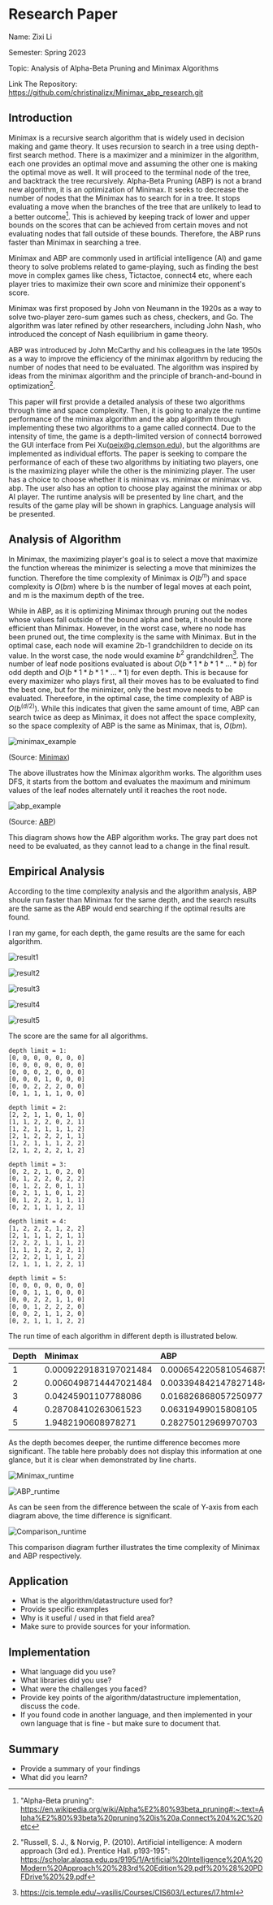 # Research Paper
Name: Zixi Li

Semester: Spring 2023

Topic: Analysis of Alpha-Beta Pruning and Minimax Algorithms

Link The Repository: https://github.com/christinalizx/Minimax_abp_research.git

## Introduction
Minimax is a recursive search algorithm that is widely used in decision making and game theory. It uses recursion to search in a tree using depth-first search method. There is a maximizer and a minimizer in the algorithm, each one provides an optimal move and assuming the other one is making the optimal move as well. It will proceed to the terminal node of the tree, and backtrack the tree recursively.
Alpha-Beta Pruning (ABP) is not a brand new algorithm, it is an optimization of Minimax. It seeks to decrease the number of nodes that the Minimax has to search for in a tree. It stops evaluating a move when the branches of the tree that are unlikely to lead to a better outcome[^1]. This is achieved by keeping track of lower and upper bounds on the scores that can be achieved from certain moves and not evaluating nodes that fall outside of these bounds. Therefore, the ABP runs faster than Minimax in searching a tree.

Minimax and ABP are commonly used in artificial intelligence (AI) and game theory to solve problems related to game-playing, such as finding the best move in complex games like chess, Tictactoe, connect4 etc, where each player tries to maximize their own score and minimize their opponent's score.

Minimax was first proposed by John von Neumann in the 1920s as a way to solve two-player zero-sum games such as chess, checkers, and Go. The algorithm was later refined by other researchers, including John Nash, who introduced the concept of Nash equilibrium in game theory.

ABP was introduced by John McCarthy and his colleagues in the late 1950s as a way to improve the efficiency of the minimax algorithm by reducing the number of nodes that need to be evaluated. The algorithm was inspired by ideas from the minimax algorithm and the principle of branch-and-bound in optimization[^2].

This paper will first provide a detailed analysis of these two algorithms through time and space complexity. Then, it is going to analyze the runtime performance of the minimax algorithm and the abp algorithm through implementing these two algorithms to a game called connect4. Due to the intensity of time, the game is a depth-limited version of connect4 borrowed the GUI interface from Pei Xu(peix@g.clemson.edu), but the algorithms are implemented as individual efforts. The paper is seeking to compare the performance of each of these two algorithms by initiating two players, one is the maximizing player while the other is the minimizing player. The user has a choice to choose whether it is minimax vs. minimax or minimax vs. abp. The user also has an option to choose play against the minimax or abp AI player. The runtime analysis will be presented by line chart, and the results of the game play will be shown in graphics. Language analysis will be presented.

[^1]: "Alpha-Beta pruning": https://en.wikipedia.org/wiki/Alpha%E2%80%93beta_pruning#:~:text=Alpha%E2%80%93beta%20pruning%20is%20a,Connect%204%2C%20etc
[^2]: "Russell, S. J., & Norvig, P. (2010). Artificial intelligence: A modern approach (3rd ed.). Prentice Hall. p193-195": https://scholar.alaqsa.edu.ps/9195/1/Artificial%20Intelligence%20A%20Modern%20Approach%20%283rd%20Edition%29.pdf%20%28%20PDFDrive%20%29.pdf


## Analysis of Algorithm
In Minimax, the maximizing player's goal is to select a move that maximize the function whereas the minimizer is selecting a move that minimizes the function. Therefore the time complexity of Minimax is $O(b^m)$ and space complexity is $O(bm)$ where b is the number of legal moves at each point, and m is the maximum depth of the tree. 

While in ABP, as it is optimizing Minimax through pruning out the nodes whose values fall outside of the bound alpha and beta, it should be more efficient than Minimax. However, in the worst case, where no node has been pruned out, the time complexity is the same with Minimax. But in the optimal case, each node will examine 2b-1 grandchildren to decide on its value. In the worst case, the node would examine $b^2$ grandchildren[^3]. The number of leaf node positions evaluated is about $O(b*1*b*1*...*b)$ for odd depth and $O(b*1*b*1*...*1)$ for even depth. This is because for every maximizer who plays first, all their moves has to be evaluated to find the best one, but for the minimizer, only the best move needs to be evaluated. Thereefore, in the optimal case, the time complexity of ABP is $O(b^(d/2))$. While this indicates that given the same amount of time, ABP can search twice as deep as Minimax, it does not affect the space complexity, so the space complexity of ABP is the same as Minimax, that is, $O(bm)$.

![minimax_example]


(Source: [Minimax](https://en.wikipedia.org/wiki/Minimax#:~:text=Minimax%20(sometimes%20MinMax%2C%20MM%20or,to%20maximize%20the%20minimum%20gain.)))


The above illustrates how the Minimax algorithm works. The algorithm uses DFS, it starts from the bottom and evaluates the maximum and minimum values of the leaf nodes alternately until it reaches the root node.

![abp_example]

(Source: [ABP](https://en.wikipedia.org/wiki/Alpha%E2%80%93beta_pruning))

This diagram shows how the ABP algorithm works. The gray part does not need to be evaluated, as they cannot lead to a change in the final result. 


[^3]: https://cis.temple.edu/~vasilis/Courses/CIS603/Lectures/l7.html



## Empirical Analysis
According to the time complexity analysis and the algorithm analysis, ABP shoule run faster than Minimax for the same depth, and the search results are the same as the ABP would end searching if the optimal results are found.

I ran my game, for each depth, the game results are the same for each algorithm.

![result1]

![result2]

![result3]

![result4]

![result5]

The score are the same for all algorithms.

```text
depth limit = 1:
[0, 0, 0, 0, 0, 0, 0]
[0, 0, 0, 0, 0, 0, 0]
[0, 0, 0, 2, 0, 0, 0]
[0, 0, 0, 1, 0, 0, 0]
[0, 0, 2, 2, 2, 0, 0]
[0, 1, 1, 1, 1, 0, 0]
```

```text
depth limit = 2:
[2, 2, 1, 1, 0, 1, 0]
[1, 1, 2, 2, 0, 2, 1]
[1, 2, 1, 1, 1, 1, 2]
[2, 1, 2, 2, 2, 1, 1]
[1, 2, 1, 1, 1, 2, 2]
[2, 1, 2, 2, 2, 1, 2]
```

```text
depth limit = 3:
[0, 2, 2, 1, 0, 2, 0]
[0, 1, 2, 2, 0, 2, 2]
[0, 1, 2, 2, 0, 1, 1]
[0, 2, 1, 1, 0, 1, 2]
[0, 1, 2, 2, 1, 1, 1]
[0, 2, 1, 1, 1, 2, 1]
```

```text
depth limit = 4:
[1, 2, 2, 2, 1, 2, 2]
[2, 1, 1, 1, 2, 1, 1]
[2, 2, 2, 1, 1, 1, 2]
[1, 1, 1, 2, 2, 2, 1]
[2, 2, 2, 1, 1, 1, 2]
[2, 1, 1, 1, 2, 2, 1]
```

```text
depth limit = 5: 
[0, 0, 0, 0, 0, 0, 0]
[0, 0, 1, 1, 0, 0, 0]
[0, 0, 2, 2, 1, 1, 0]
[0, 0, 1, 2, 2, 2, 0]
[0, 0, 2, 1, 1, 2, 0]
[0, 2, 1, 1, 1, 2, 2]
```

The run time of each algorithm in different depth is illustrated below.

| Depth |  Minimax  | ABP | 
| :-- | :-- |  :-- |
| 1 | 0.0009229183197021484 | 0.0006542205810546875  |
| 2| 0.0060498714447021484 | 0.0033948421478271484 |
| 3 | 0.04245901107788086 | 0.016826868057250977 |
| 4 | 0.28708410263061523 | 0.06319499015808105 |
| 5 | 1.9482190608978271 | 0.28275012969970703|

As the depth becomes deeper, the runtime difference becomes more significant. The table here probably does not display this information at one glance, but it is clear when demonstrated by line charts.

![Minimax_runtime]

![ABP_runtime]

As can be seen from the difference between the scale of Y-axis from each diagram above, the time difference is significant.

![Comparison_runtime]

This comparison diagram further illustrates the time complexity of Minimax and ABP respectively.

## Application
- What is the algorithm/datastructure used for?
- Provide specific examples
- Why is it useful / used in that field area?
- Make sure to provide sources for your information.


## Implementation
- What language did you use?
- What libraries did you use?
- What were the challenges you faced?
- Provide key points of the algorithm/datastructure implementation, discuss the code.
- If you found code in another language, and then implemented in your own language that is fine - but make sure to document that.


## Summary
- Provide a summary of your findings
- What did you learn?


<!-- auto references -->
[minimax_example]: minimax_example.png
[abp_example]: abp_example.png
[result1]: result1.png
[result2]: result2.png
[result3]: result3.png
[result4]: result4.png
[result5]: result5.png
[Minimax_runtime]: Minimax_runtime.png
[ABP_runtime]: ABP_runtime.png
[Comparison_runtime]: Comparison_runtime.png
